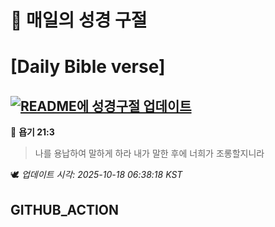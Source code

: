 # 🙏 매일의 성경 구절
# [Daily Bible verse]
## [![README에 성경구절 업데이트](https://github.com/DONGSUKA/first_test/actions/workflows/update-readme-bible.yml/badge.svg)](https://github.com/DONGSUKA/first_test/actions/workflows/update-readme-bible.yml)
<!-- START_BIBLE_VERSE -->
📖 **욥기 21:3**
> 나를 용납하여 말하게 하라 내가 말한 후에 너희가 조롱할지니라

🕊️ _업데이트 시각: 2025-10-18 06:38:18 KST_
  <!-- END_BIBLE_VERSE -->
## GITHUB_ACTION
